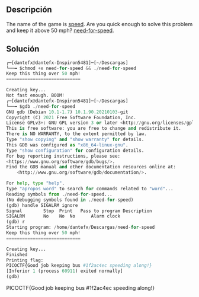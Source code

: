 ## Descripción
The name of the game is [speed](https://www.youtube.com/watch?v=8piqd2BWeGI). Are you quick enough to solve this problem and keep it above 50 mph? [need-for-speed](https://jupiter.challenges.picoctf.org/static/27dd5548b14661f65ce3ac6a8a8f575b/need-for-speed).
## Solución

``` python
┌─[dantefx@dantefx-Inspiron5481]─[~/Descargas]
└──╼ $chmod +x need-for-speed && ./need-for-speed
Keep this thing over 50 mph!
============================

Creating key...
Not fast enough. BOOM!
┌─[dantefx@dantefx-Inspiron5481]─[~/Descargas]
└──╼ $gdb ./need-for-speed
GNU gdb (Debian 10.1-1.7) 10.1.90.20210103-git
Copyright (C) 2021 Free Software Foundation, Inc.
License GPLv3+: GNU GPL version 3 or later <http://gnu.org/licenses/gpl.html>
This is free software: you are free to change and redistribute it.
There is NO WARRANTY, to the extent permitted by law.
Type "show copying" and "show warranty" for details.
This GDB was configured as "x86_64-linux-gnu".
Type "show configuration" for configuration details.
For bug reporting instructions, please see:
<https://www.gnu.org/software/gdb/bugs/>.
Find the GDB manual and other documentation resources online at:
    <http://www.gnu.org/software/gdb/documentation/>.

For help, type "help".
Type "apropos word" to search for commands related to "word"...
Reading symbols from ./need-for-speed...
(No debugging symbols found in ./need-for-speed)
(gdb) handle SIGALRM ignore
Signal        Stop	Print	Pass to program	Description
SIGALRM       No	No	No		Alarm clock
(gdb) r
Starting program: /home/dantefx/Descargas/need-for-speed 
Keep this thing over 50 mph!
============================

Creating key...
Finished
Printing flag:
PICOCTF{Good job keeping bus #1f2ac4ec speeding along!}
[Inferior 1 (process 60911) exited normally]
(gdb) 

```

PICOCTF{Good job keeping bus #1f2ac4ec speeding along!}